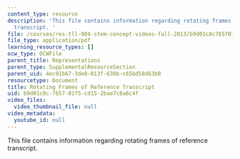 ```yaml
---
content_type: resource
description: 'This file contains information regarding rotating frames of reference
  transcript. '
file: /courses/res-tll-004-stem-concept-videos-fall-2013/b9d01c8c765701f5cd152bae7c8a6c4f_MITRES_TLL-004F13_RotFraR.pdf
file_type: application/pdf
learning_resource_types: []
ocw_type: OCWFile
parent_title: Representations
parent_type: SupplementalResourceSection
parent_uid: 4ec91b67-3de8-013f-630b-c65bd58d63b0
resourcetype: Document
title: Rotating Frames of Reference Transcript
uid: b9d01c8c-7657-01f5-cd15-2bae7c8a6c4f
video_files:
  video_thumbnail_file: null
video_metadata:
  youtube_id: null
---
```

This file contains information regarding rotating frames of reference transcript. 

